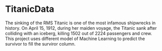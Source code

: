 # TitanicData
The sinking of the RMS Titanic is one of the most infamous shipwrecks in history. On April 15, 1912, during her maiden voyage, 
the Titanic sank after colliding with an iceberg, killing 1502 out of 2224 passengers and crew. 
This project uses different model of Machine Learning to predict the survivor to fill the surviror column.
